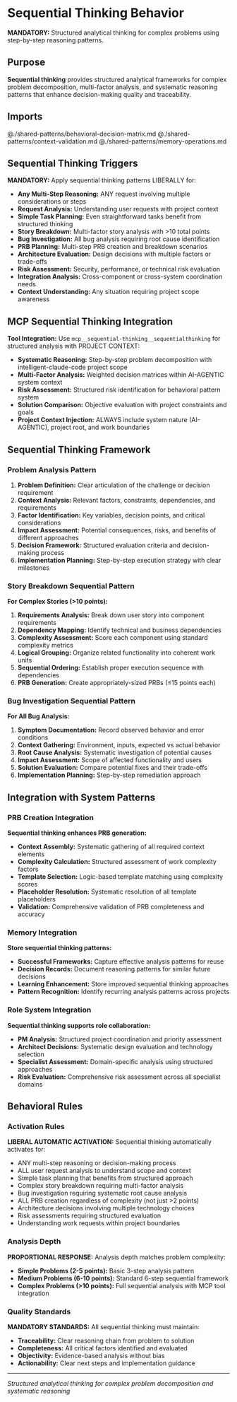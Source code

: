 # Sequential Thinking Behavior

**MANDATORY:** Structured analytical thinking for complex problems using step-by-step reasoning patterns.

## Purpose

**Sequential thinking** provides structured analytical frameworks for complex problem decomposition, multi-factor analysis, and systematic reasoning patterns that enhance decision-making quality and traceability.

## Imports

@./shared-patterns/behavioral-decision-matrix.md
@./shared-patterns/context-validation.md
@./shared-patterns/memory-operations.md

## Sequential Thinking Triggers

**MANDATORY:** Apply sequential thinking patterns LIBERALLY for:
- **Any Multi-Step Reasoning:** ANY request involving multiple considerations or steps
- **Request Analysis:** Understanding user requests with project context
- **Simple Task Planning:** Even straightforward tasks benefit from structured thinking
- **Story Breakdown:** Multi-factor story analysis with >10 total points
- **Bug Investigation:** All bug analysis requiring root cause identification
- **PRB Planning:** Multi-step PRB creation and breakdown scenarios
- **Architecture Evaluation:** Design decisions with multiple factors or trade-offs
- **Risk Assessment:** Security, performance, or technical risk evaluation
- **Integration Analysis:** Cross-component or cross-system coordination needs
- **Context Understanding:** Any situation requiring project scope awareness

## MCP Sequential Thinking Integration

**Tool Integration:** Use `mcp__sequential-thinking__sequentialthinking` for structured analysis with PROJECT CONTEXT:
- **Systematic Reasoning:** Step-by-step problem decomposition with intelligent-claude-code project scope
- **Multi-Factor Analysis:** Weighted decision matrices within AI-AGENTIC system context
- **Risk Assessment:** Structured risk identification for behavioral pattern system
- **Solution Comparison:** Objective evaluation with project constraints and goals
- **Project Context Injection:** ALWAYS include system nature (AI-AGENTIC), project root, and work boundaries

## Sequential Thinking Framework

### Problem Analysis Pattern
1. **Problem Definition:** Clear articulation of the challenge or decision requirement
2. **Context Analysis:** Relevant factors, constraints, dependencies, and requirements
3. **Factor Identification:** Key variables, decision points, and critical considerations
4. **Impact Assessment:** Potential consequences, risks, and benefits of different approaches
5. **Decision Framework:** Structured evaluation criteria and decision-making process
6. **Implementation Planning:** Step-by-step execution strategy with clear milestones

### Story Breakdown Sequential Pattern
**For Complex Stories (>10 points):**
1. **Requirements Analysis:** Break down user story into component requirements
2. **Dependency Mapping:** Identify technical and business dependencies
3. **Complexity Assessment:** Score each component using standard complexity metrics
4. **Logical Grouping:** Organize related functionality into coherent work units
5. **Sequential Ordering:** Establish proper execution sequence with dependencies
6. **PRB Generation:** Create appropriately-sized PRBs (≤15 points each)

### Bug Investigation Sequential Pattern
**For All Bug Analysis:**
1. **Symptom Documentation:** Record observed behavior and error conditions
2. **Context Gathering:** Environment, inputs, expected vs actual behavior
3. **Root Cause Analysis:** Systematic investigation of potential causes
4. **Impact Assessment:** Scope of affected functionality and users
5. **Solution Evaluation:** Compare potential fixes and their trade-offs
6. **Implementation Planning:** Step-by-step remediation approach

## Integration with System Patterns

### PRB Creation Integration
**Sequential thinking enhances PRB generation:**
- **Context Assembly:** Systematic gathering of all required context elements
- **Complexity Calculation:** Structured assessment of work complexity factors
- **Template Selection:** Logic-based template matching using complexity scores
- **Placeholder Resolution:** Systematic resolution of all template placeholders
- **Validation:** Comprehensive validation of PRB completeness and accuracy

### Memory Integration
**Store sequential thinking patterns:**
- **Successful Frameworks:** Capture effective analysis patterns for reuse
- **Decision Records:** Document reasoning patterns for similar future decisions
- **Learning Enhancement:** Store improved sequential thinking approaches
- **Pattern Recognition:** Identify recurring analysis patterns across projects

### Role System Integration
**Sequential thinking supports role collaboration:**
- **PM Analysis:** Structured project coordination and priority assessment
- **Architect Decisions:** Systematic design evaluation and technology selection
- **Specialist Assessment:** Domain-specific analysis using structured approaches
- **Risk Evaluation:** Comprehensive risk assessment across all specialist domains

## Behavioral Rules

### Activation Rules
**LIBERAL AUTOMATIC ACTIVATION:** Sequential thinking automatically activates for:
- ANY multi-step reasoning or decision-making process
- ALL user request analysis to understand scope and context
- Simple task planning that benefits from structured approach
- Complex story breakdown requiring multi-factor analysis
- Bug investigation requiring systematic root cause analysis
- ALL PRB creation regardless of complexity (not just >2 points)
- Architecture decisions involving multiple technology choices
- Risk assessments requiring structured evaluation
- Understanding work requests within project boundaries

### Analysis Depth
**PROPORTIONAL RESPONSE:** Analysis depth matches problem complexity:
- **Simple Problems (2-5 points):** Basic 3-step analysis pattern
- **Medium Problems (6-10 points):** Standard 6-step sequential framework
- **Complex Problems (>10 points):** Full sequential analysis with MCP tool integration

### Quality Standards
**MANDATORY STANDARDS:** All sequential thinking must maintain:
- **Traceability:** Clear reasoning chain from problem to solution
- **Completeness:** All critical factors identified and evaluated
- **Objectivity:** Evidence-based analysis without bias
- **Actionability:** Clear next steps and implementation guidance

---
*Structured analytical thinking for complex problem decomposition and systematic reasoning*